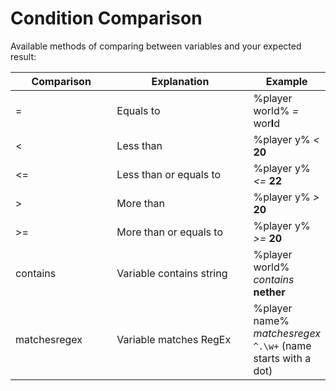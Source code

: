 # Condition Comparison

Available methods of comparing between variables and your expected result:

<table data-header-hidden data-full-width="true"><thead><tr><th width="161.33333333333331">Comparison</th><th width="244">Explanation</th><th>Example</th></tr></thead><tbody><tr><td>=</td><td>Equals to</td><td>%player world% <em>=</em> wor<strong>l</strong>d</td></tr><tr><td>&#x3C;</td><td>Less than</td><td>%player y% <em>&#x3C;</em> <strong>20</strong></td></tr><tr><td>&#x3C;=</td><td>Less than or equals to</td><td>%player y% <em>&#x3C;=</em> <strong>22</strong></td></tr><tr><td>></td><td>More than</td><td>%player y% <em>></em> <strong>20</strong></td></tr><tr><td>>=</td><td>More than or equals to</td><td>%player y% <em>>=</em> <strong>20</strong></td></tr><tr><td>contains</td><td>Variable contains string</td><td>%player world% <em>contains</em> <strong>nether</strong></td></tr><tr><td>matchesregex</td><td>Variable matches RegEx</td><td>%player name% <em>matchesregex</em> <code>^.\w+</code> (name starts with a dot)</td></tr></tbody></table>

